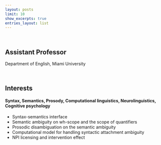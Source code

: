 ```yaml
---
layout: posts
limit: 10
show_excerpts: true
entries_layout: list
---
```

<br />

## Assistant Professor
Department of English, Miami University

<br />


## Interests

#### Syntax, Semantics, Prosody, Computational linguistics, Neurolinguistics, Cognitive psychology
* Syntax-semantics interface
* Semantic ambiguity on wh-scope and the scope of quantifiers
* Prosodic disambiguation on the semantic ambiguity
* Computational model for handling syntactic attachment ambiguity
* NPI licensing and intervention effect



